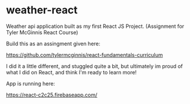 # weather-react
Weather api application built as my first React JS Project. (Assignment for Tyler McGinnis React Course)

Build this as an assingment given here:

https://github.com/tylermcginnis/react-fundamentals-curriculum

I did it a little different, and stuggled quite a bit, but ultimately im proud of what I did on React, and think I'm ready to learn more!

App is running here:

https://react-c2c25.firebaseapp.com/
